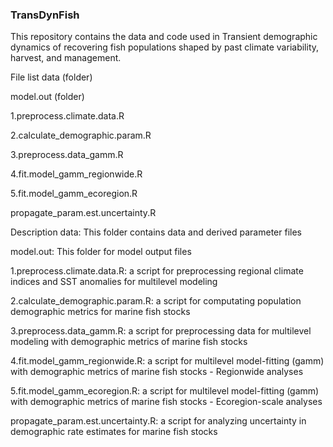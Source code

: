 ### TransDynFish
This repository contains the data and code used in Transient demographic dynamics of recovering fish populations shaped by past climate variability, harvest, and management.

File list
data (folder)

model.out (folder)

1.preprocess.climate.data.R

2.calculate_demographic.param.R

3.preprocess.data_gamm.R

4.fit.model_gamm_regionwide.R 

5.fit.model_gamm_ecoregion.R

propagate_param.est.uncertainty.R


Description
data: This folder contains data and derived parameter files

model.out: This folder for model output files

1.preprocess.climate.data.R: a script for preprocessing regional climate indices and SST anomalies for multilevel modeling

2.calculate_demographic.param.R: a script for computating population demographic metrics for marine fish stocks

3.preprocess.data_gamm.R: a script for preprocessing data for multilevel modeling with demographic metrics of marine fish stocks 

4.fit.model_gamm_regionwide.R: a script for multilevel model-fitting (gamm) with demographic metrics of marine fish stocks - Regionwide analyses

5.fit.model_gamm_ecoregion.R: a script for multilevel model-fitting (gamm) with demographic metrics of marine fish stocks - Ecoregion-scale analyses

propagate_param.est.uncertainty.R: a script for analyzing uncertainty in demographic rate estimates for marine fish stocks

